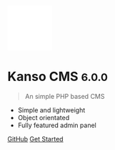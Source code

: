 <!-- _coverpage.md -->

<img src="logo.svg" data-origin="logo.svg" alt="logo" width="100">

# Kanso CMS <small>6.0.0</small>

> An simple PHP based CMS

- Simple and lightweight
- Object orientated
- Fully featured admin panel

[GitHub](https://github.com/kanso-cms/cms)
<a href="/6.0.0/">Get Started</a>
